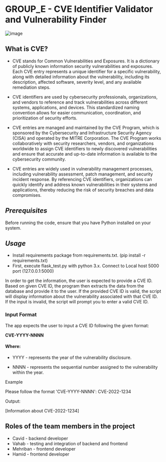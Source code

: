 # GROUP_E - **CVE Identifier Validator and Vulnerability Finder**
![image](https://github.com/Cavid370/GROUP_E/assets/147253759/533358dc-0f98-4b1f-91de-ec315baab204)

## **What is CVE?**
* CVE stands for Common Vulnerabilities and Exposures. It is a dictionary of publicly known information security vulnerabilities and exposures. Each CVE entry represents a unique identifier for a specific vulnerability, along with detailed information about the vulnerability, including its description, affected software, severity level, and any available remediation steps.

* CVE identifiers are used by cybersecurity professionals, organizations, and vendors to reference and track vulnerabilities across different systems, applications, and devices. This standardized naming convention allows for easier communication, coordination, and prioritization of security efforts.

* CVE entries are managed and maintained by the CVE Program, which is sponsored by the Cybersecurity and Infrastructure Security Agency (CISA) and operated by the MITRE Corporation. The CVE Program works collaboratively with security researchers, vendors, and organizations worldwide to assign CVE identifiers to newly discovered vulnerabilities and ensure that accurate and up-to-date information is available to the cybersecurity community.

* CVE entries are widely used in vulnerability management processes, including vulnerability assessment, patch management, and security incident response. By referencing CVE identifiers, organizations can quickly identify and address known vulnerabilities in their systems and applications, thereby reducing the risk of security breaches and data compromises.

## _Prerequisites_

Before running the code, ensure that you have Python installed on your system.

## _Usage_
* Install requirements package from requirements.txt. (pip install -r requirements.txt)
* First, execute flask_test.py with python 3.x. Connect to Local host 5000 port (127.0.0.1:5000)
  
In order to get the information, the user is expected to provide a CVE ID. Based on given CVE ID, the program then extracts the data from the database and provide it to the user. If the provided CVE ID is valid, the script will display information about the vulnerability associated with that CVE ID. If the input is invalid, the script will prompt you to enter a valid CVE ID.

### Input Format

The app expects the user to input a CVE ID following the given format:

**CVE-YYYY-NNNN**

#### Where:

* YYYY - represents the year of the vulnerability disclosure.

* NNNN - represents the sequential number assigned to the vulnerability within the year.

Example

Please follow the format 'CVE-YYYY-NNNN': CVE-2022-1234

Output:

[Information about CVE-2022-1234]

## Roles of the team members in the project

* Cavid - backend developer
* Vahab - testing and integration of backend and frontend
* Mehriban - frontend developer
* Hamid - frontend developer


